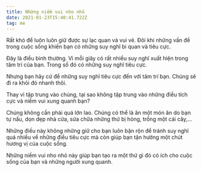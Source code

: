 ```yaml
---
title: Những niềm vui nho nhỏ
date: 2021-01-23T15:40:41.722Z
tag: me
---
```

Rất khó để luôn luôn giữ được sự lạc quan và vui vẻ. Đôi khi những vấn đề trong cuộc sống khiến bạn có những suy nghĩ bi quan và tiêu cực.

Đây là điều bình thường. Vì mỗi giây có rất nhiều suy nghĩ xuất hiện trong tâm trí của bạn. Trong số đó có những suy nghĩ tiêu cực.

Nhưng bạn hãy cứ để những suy nghĩ tiêu cực đến với tâm trí bạn. Chúng sẽ đi ra khỏi đó nhanh thôi.

Thay vì tập trung vào chúng, tại sao không tập trung vào những điều tích cực và niềm vui xung quanh bạn?

Chúng không cần phải quá lớn lao. Chúng có thể là ăn một món ăn do bạn tự nấu, dọn dẹp nhà cửa, sửa chữa những thứ bị hỏng, trồng một cái cây,...

Những điều này không những giữ cho bạn luôn bận rộn để tránh suy nghĩ quá nhiều về những điều tiêu cực mà còn giúp bạn tận hưởng một chút hương vị của cuộc sống. 

Những niềm vui nho nhỏ này giúp bạn tạo ra một thứ gì đó có ích cho cuộc sống của bạn và những người xung quanh.